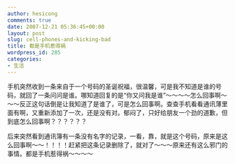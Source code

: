 ```yaml
---
author: hesicong
comments: true
date: 2007-12-21 05:36:45+00:00
layout: post
slug: cell-phones-and-kicking-bad
title: 都是手机惹得祸
wordpress_id: 285
categories:
- 生活
---
```


手机突然收到一条来自于一个号码的圣诞祝福，很温馨，可是我不知道是谁的号码，就回了一条问问是谁。哪知道回复的是“你又问我是谁”～～～～怎么回事啊～～～反正这句话倒是让我知道了是谁了，可是怎么回事啊。查查手机看看通讯薄里面有啊，又重新添加了一次，还是没有对。郁闷了，只好给朋友一个劲的道歉，但到底怎么回事啊？？？？？？

后来突然看到通讯簿有一条没有名字的记录，一看，靠，就是这个号码，原来是这么回事啊～～！！！！赶紧把这条记录删除了，就对了～～～原来还有这么邪门的事情。都是手机惹得祸～～～～
